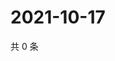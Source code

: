 # 2021-10-17

共 0 条

<!-- BEGIN WEIBO -->
<!-- 最后更新时间 Sun Oct 17 2021 09:58:35 GMT+0800 (China Standard Time) -->

<!-- END WEIBO -->
